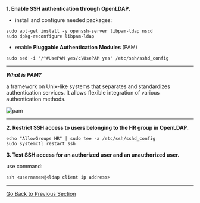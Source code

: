 **1. Enable SSH authentication through OpenLDAP.**
- install and configure needed packages:
````shell
sudo apt-get install -y openssh-server libpam-ldap nscd
sudo dpkg-reconfigure libpam-ldap
````
- enable **Pluggable Authentication Modules** (PAM)
````shell
sudo sed -i '/^#UsePAM yes/c\UsePAM yes' /etc/ssh/sshd_config
````
---
***What is PAM?***

a framework on Unix-like systems that separates and standardizes authentication services. It allows flexible integration of various authentication methods.

![pam](https://drive.google.com/uc?id=1fWPu9NQ5_u5Fi-NzkJUx-SdfbcIRRXvE)

---


**2. Restrict SSH access to users belonging to the HR group in OpenLDAP.**
````shell
echo "AllowGroups HR" | sudo tee -a /etc/ssh/sshd_config
sudo systemctl restart ssh
````

**3. Test SSH access for an authorized user and an unauthorized user.**

use command: 
````shell
ssh <username>@<ldap client ip address>
````
---

[Go Back to Previous Section](../part1.md)
